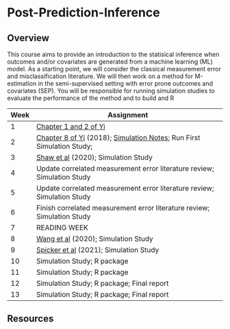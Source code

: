 # Post-Prediction-Inference

## Overview

This course aims to provide an introduction to the statisical inference when outcomes and/or covariates are generated from a machine learning (ML) model.  As a starting point, we will consider the classical measurement error and misclassification literature.  We will then work on a method for M-estimation in the semi-supervised setting with error prone outcomes and covariates (SEP). You will be responsible for running simulation studies to evaluate the performance of the method and to build and R 


| Week | Assignment                            |
|------|---------------------------------------|
| 1    | [Chapter 1 and 2 of Yi](https://librarysearch.library.utoronto.ca/discovery/fulldisplay?docid=alma991106812743606196&context=L&vid=01UTORONTO_INST:UTORONTO&lang=en&search_scope=UTL_AND_CI&adaptor=Local%20Search%20Engine&tab=Everything&query=any,contains,measurement%20error%20grace%20yi&offset=0)  |
| 2    |   [Chapter 8 of Yi](https://librarysearch.library.utoronto.ca/discovery/fulldisplay?docid=alma991106812743606196&context=L&vid=01UTORONTO_INST:UTORONTO&lang=en&search_scope=UTL_AND_CI&adaptor=Local%20Search%20Engine&tab=Everything&query=any,contains,measurement%20error%20grace%20yi&offset=0) (2018); [Simulation Notes](https://www4.stat.ncsu.edu/~davidian/st810a/simulation_handout.pdf); Run First Simulation Study;    |
| 3   |  [Shaw et al](https://onlinelibrary.wiley.com/doi/abs/10.1002/sim.8773) (2020); Simulation Study|
| 4   |   Update correlated measurement error literature review; Simulation Study                       |
| 5 |     Update correlated measurement error literature review; Simulation Study   |
| 6   |    Finish correlated measurement error literature review; Simulation Study                           |
| 7    | READING WEEK                                          |
| 8    | [Wang et al](https://www.biorxiv.org/content/10.1101/2020.01.21.914002v2) (2020); Simulation Study |
| 9    |  [Spicker et al](https://arxiv.org/pdf/2106.07401.pdf) (2021); Simulation Study                                     |
| 10   | Simulation Study; R package                                   |
| 11   | Simulation Study; R package                                     |
| 12   | Simulation Study; R package; Final report                                   |
| 13   | Simulation Study; R package; Final report                                   |


## Resources

